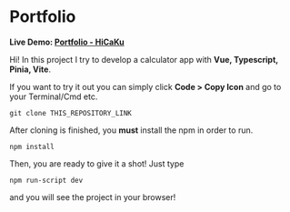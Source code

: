 # Portfolio

**Live Demo:  [Portfolio - HiCaKu](https://yash-portfolio2022.vercel.app/)**

Hi! In this project I try to develop a calculator app with **Vue, Typescript, Pinia, Vite**.

If you want to try it out you can simply click **Code > Copy Icon** and go to your Terminal/Cmd etc.

    git clone THIS_REPOSITORY_LINK

After cloning is finished, you **must** install the npm in order to run.

    npm install

Then, you are ready to give it a shot! Just type

    npm run-script dev

and you will see the project in your browser!
